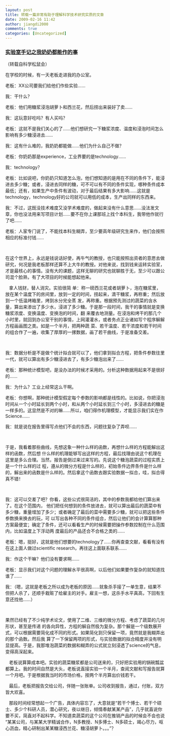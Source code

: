 ```yaml
---
layout: post
title: 转载一篇非常有助于理解科学技术研究实质的文章
date: 2009-02-16 11:42
author: jiangdi2000
comments: true
categories: [Uncategorized]
---
```

<div id="msgcns!C840C88DA912213B!1408" class="bvMsg"> <h3><a href="http://item.feedsky.com/~feedsky/songshuhui/~7026869/173841505/5134813/1/item.html" target="_blank">实验室手记之我奶奶都能作的事</a></h3>（转载自科学松鼠会）<br /><p><span lang="ZH-CN"><span>在学校的时候，有一天老板走进我的办公室。</span></span>
<p><span><span lang="ZH-CN">老板：</span><span>XX</span><span lang="ZH-CN">公司要我们给他们作些实验……</span></span>
<p><span lang="ZH-CN"><span>我：干什么？</span></span>
<p><span lang="ZH-CN"><span>老板：他们用糖浆浸泡胡萝卜和西兰花，然后捞出来装好了卖……</span></span>
<p><span lang="ZH-CN"><span>我：这玩意好吃吗？有人买吗？</span></span>
<p><span lang="ZH-CN"><span>老板：这就不是我们关心的了……他们想研究一下糖浆浓度、温度和浸泡时间怎么影响有多少糖浸进去……</span></span>
<p><span lang="ZH-CN"><span>我：这有什么难的，我奶奶都能做……他们为什么自己不做？</span></span>
<p><span><span lang="ZH-CN">老板：你奶奶那是</span><span>experience</span><span lang="ZH-CN">，工业界要的是</span><span>technology</span><span lang="ZH-CN">……</span></span>
<p><span><span lang="ZH-CN">我：</span><span>technology</span><span lang="ZH-CN">？</span></span>
<p><span><span lang="ZH-CN"><span></span></span></span>
<p><span><span lang="ZH-CN">老板：比如说吧，你奶奶只知道怎么泡，他们想知道的是用在不同的条件下，能浸进去多少糖；或者，浸进去同样的糖，可不可以有不同的条件实现，哪种条件成本最低；还有，如果生产中条件有波动，对于最后结果有多大影响……这就是</span><span>technology</span><span lang="ZH-CN">，</span><span>technology</span><span lang="ZH-CN">好的公司就可以用低的成本，生产出同样的东西来。</span></span>
<p><span lang="ZH-CN"><span>我：不过，这既没技术难度又没学术难度的，做起来没有什么意思……没法发文章，你也没法用来写项目计划……要不在你上课那班上找个本科生，我带他作就行了吧……</span></span>
<p><span lang="ZH-CN"><span>老板：人家专门说了，不能找本科生糊弄，至少要高年级研究生来作，他们会按照相应的标准付钱……</span></span>
<p><span> </span>
<p><span lang="ZH-CN"><span>在这个世界上，永远是钱说话好使，再牛气的教授，也只能按照出资者的意愿去做研究，何况是我老板那样还算不上大牛的教授。对他来说，找到钱来运转实验室，才是最核心的事情。没有大的课题，这样无聊的研究也就聊胜于无，至少可以跟公司混个脸熟，有了大项目的时候能想起他来。</span></span>
<p><span><span><span>   </span></span><span lang="ZH-CN">拿人钱财，替人消灾。实验很简
单：称一磅西兰花或者胡萝卜，泡在糖浆里，放在某个温度下的房间里，放到一定的时间，捞起来，滴干糖浆，再称重；然后放到一个低温烤箱里，烤到水分完全蒸
发，再称重。根据预先测过的蔬菜的含水量，算出来渗出了多少水，浸进了多少糖。于是那一段时间，我干的事情就是变换糖浆浓度、变换温度、变换泡的时间，翻
来覆去地测量。在浸泡和烤干的那几个小时里，就回到办公室干别的事情，上网灌灌水，或者务点正业诸如写个程序解解方程画画图之类。如是一个半月，把两种蔬
菜、若干温度、若干浓度和若干时间的组合作了一遍，收集了厚厚的一摞数据，画了若干曲线，于是准备交差。</span></span>
<p><span> </span>
<p><span lang="ZH-CN"><span>我：数据分析是不是做个统计拟合就可以了，他们拿到拟合方程，把条件参数往里一代，就可以算出有多少糖浸进去了，有多少糖泡出来了……</span></span>
<p><span lang="ZH-CN"><span>老板：那种统计模型吧，是没办法的时候才采用的。分析这种数据用起来不是很好的……</span></span>
<p><span lang="ZH-CN"><span>我：为什么？工业上经常这么干啊。</span></span>
<p><span><span lang="ZH-CN">老板：你想啊，那种统计模型假定每个参数的影响都是线性的。比如说，你把浸泡时间从一个小时延长到两个小时，和从两个小时延长到三个小时，多浸进去的糖是一样多的。这显然是不对的嘛……所以，咱们得作机理模型，才能显示我们实在作</span><span>Science</span><span lang="ZH-CN">……</span></span>
<p><span lang="ZH-CN"><span>我：就是说在报告里得写点他们不会的东西，问题往复杂了弄呗……</span></span>
<p><span> </span>
<p><span lang="ZH-CN"><span>于是，我看着那些曲线，先想这象一种什么样的函数，再想什么样的方程能解出这样的函数，然后想
什么样的机理能够写出这样的方程，最后找理由说这个机理在这里是多么合理。当然，报告是倒过来过来写的。先说这个糖泡蔬菜的过程实质上是一个什么样的过
程，遵从的微分方程是什么样的，初始条件边界条件是什么样的，解出来的函数是什么样的。然后拿这个函数去跟实验数据一拟合，哇，拟合得真不错！</span></span>
<p><span> </span>
<p><span lang="ZH-CN"><span>我：这可以交差了吧？你看，这些公式很简洁的，其中的参数我都给他们算出来了。在这个范围内，
他们把任何想到的条件放进去，就可以算出最后的蔬菜中有多少糖，重量增加了多少；或者确定了最后的菜中需要多少糖，就可以把这些条件参数换来换去的玩，可
以写出各种不同的条件组合，然后让他们的会计算算那种方案最便宜；确定了条件，还可以看看生产的时候需要把操作参数控制在什么范围内，比如温度上下浮动两
度最后的产品还合不合格之类的……</span></span>
<p><span><span lang="ZH-CN">老板：嗯，挺好，这就是他们想要的</span><span>technology</span><span lang="ZH-CN">了……你再查查文献，看看有没有在这上面人做过</span><span>scientific research</span><span lang="ZH-CN">，再往这上面联系联系……</span></span>
<p><span lang="ZH-CN"><span>我：作这个干嘛？他们没有要求啊……</span></span>
<p><span lang="ZH-CN"><span>老板：显示我们对这个问题的理解水平很高啊，以后他们如果要作复杂的就知道找谁了……</span></span>
<p><span lang="ZH-CN"><span>我：（嗯，这就是老板之所以成为老板的原因……就象杀手接了一单生意，结果不但把人杀了，还顺手栽赃了给雇主的对手。雇主一想，这杀手水平真高，下回有生意还找他……）</span></span>
<p><span> </span>
<p><span><span lang="ZH-CN">果然已经有了不少纯学术论文，使用了二维、三维的微分方程、考虑了蔬菜的几何形状，甚至是传递
的各向异性，方程的解自然极为复杂。那个解是一个级数展开式，可以根据需要简化成不同的形式。如果简化到只保留一项，竟然就是我糊弄出的那个函数。然后我
算了一下保留两项的形式，与实验数据的拟合精度并没有明显提高。于是，我那堆泡蔬菜的数据和糊弄的公式就立刻浸透了</span><span>science</span><span lang="ZH-CN">的气息，变得高深起来。</span></span>
<p><span><span><span>   </span></span><span lang="ZH-CN">老板说算算成本吧。实验的蔬菜糖浆都是公司送来的，只好把实验用的锅碗瓢盆都算上。我的时间自然是大头，老板说直接实验一个半月，查阅文献和写报告就算一个月吧。于是根据我当时的市场价格，按两个半月算出价钱若干。</span></span>
<p><span><span><span>   </span></span><span lang="ZH-CN">最后，老板把报告交给公司，伴随一张账单。公司收到报告，通过，付账，双方皆大欢喜。</span></span>
<p><span><span><span>   </span></span><span lang="ZH-CN">那段时间经常想起一个广告，具体内容忘了，大意就是“若干个博士、若干个硕士、多少个科研人员，潜心研究，夜以继日，倾情奉献某某产品”，几乎就直说你要不买，简直对不起科学。不知道卖蔬菜的这个公司在推销产品的时候会不会也说“某某公司，与某某大学精诚合作，</span><span>N</span><span lang="ZH-CN">多教授、</span><span>N</span><span lang="ZH-CN">多博士、</span><span>N</span><span lang="ZH-CN">多硕士，竭心尽力，呕心沥血，精心研制出某某糖浸西兰花、糖浸胡萝卜。。。”？</span></span><br /></div>
